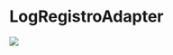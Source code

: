 # LogRegistroAdapter
[![](https://jitpack.io/v/matheuzsr/LogRegistroAdapter.svg)](https://jitpack.io/#matheuzsr/LogRegistroAdapter)

